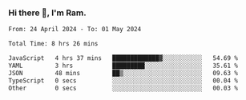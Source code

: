 ### Hi there 👋, I'm Ram.

<!--START_SECTION:waka-->

```txt
From: 24 April 2024 - To: 01 May 2024

Total Time: 8 hrs 26 mins

JavaScript   4 hrs 37 mins   █████████████▓░░░░░░░░░░░   54.69 %
YAML         3 hrs           █████████░░░░░░░░░░░░░░░░   35.61 %
JSON         48 mins         ██▒░░░░░░░░░░░░░░░░░░░░░░   09.63 %
TypeScript   0 secs          ░░░░░░░░░░░░░░░░░░░░░░░░░   00.04 %
Other        0 secs          ░░░░░░░░░░░░░░░░░░░░░░░░░   00.03 %
```

<!--END_SECTION:waka-->
